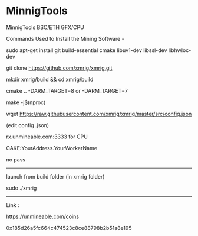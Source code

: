# MinnigTools
 MinnigTools  BSC/ETH  GFX/CPU

Commands Used to Install the Mining Software -

sudo apt-get install git build-essential cmake libuv1-dev libssl-dev libhwloc-dev

git clone https://github.com/xmrig/xmrig.git

mkdir xmrig/build && cd xmrig/build

cmake .. -DARM_TARGET=8 or -DARM_TARGET=7

make -j$(nproc)

wget https://raw.githubusercontent.com/xmrig/xmrig/master/src/config.json



(edit config .json) 

rx.unmineable.com:3333 for CPU 

CAKE:YourAddress.YourWorkerName

no pass

------------

launch from build folder (in xmrig folder)

sudo ./xmrig 

-------------


Link :

https://unmineable.com/coins


0x185d26a5fc664c474523c8ce88798b2b51a8e195
